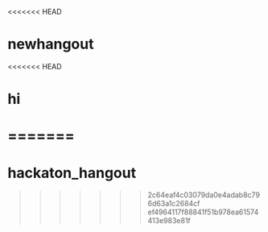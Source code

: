 <<<<<<< HEAD
# newhangout
<<<<<<< HEAD
# hi
=======
=======
# hackaton_hangout
>>>>>>> 2c64eaf4c03079da0e4adab8c796d63a1c2684cf
>>>>>>> ef4964117f88841f51b978ea61574413e983e81f
